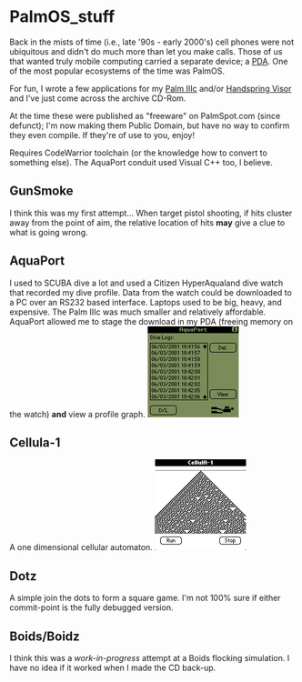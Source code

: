 # PalmOS_stuff

Back in the mists of time (i.e., late '90s - early 2000's) cell phones were not ubiquitous and didn't do much more than let you make calls. Those of us that wanted truly mobile computing carried a separate device; a [PDA](https://en.wikipedia.org/wiki/Personal_digital_assistant). One of the most popular ecosystems of the time was PalmOS. 

For fun, I wrote a few applications for my [Palm IIIc](https://en.wikipedia.org/wiki/Palm_IIIc) and/or [Handspring Visor](https://en.wikipedia.org/wiki/Handspring_(company)) and I've just come across the archive CD-Rom.

At the time these were published as "freeware" on PalmSpot.com (since defunct); I'm now making them Public Domain, but have no way to confirm they even compile. If they're of use to you, enjoy!

Requires CodeWarrior toolchain (or the knowledge how to convert to something else). The AquaPort conduit used Visual C++ too, I believe.

## GunSmoke
I think this was my first attempt... When target pistol shooting, if hits cluster away from the point of aim, the relative location of hits **may** give a clue to what is going wrong.

## AquaPort
I used to SCUBA dive a lot and used a Citizen HyperAqualand dive watch that recorded my dive profile. Data from the watch could be downloaded to a PC over an RS232 based interface. Laptops used to be big, heavy, and expensive. The Palm IIIc was much smaller and relatively affordable. AquaPort allowed me to stage the download in my PDA (freeing memory on the watch) **and** view a profile graph.
![screenshots](https://github.com/sgarriga/PalmOS_stuff/blob/main/sv_AquaPort7334.gif "Aquaport screenshots")

## Cellula-1
A one dimensional cellular automaton.
![screenshots](https://github.com/sgarriga/PalmOS_stuff/blob/main/sv_CellulA14325.gif "CellulA-1 screenshots")

## Dotz
A simple join the dots to form a square game. I'm not 100% sure if either commit-point is the fully debugged version.

## Boids/Boidz
I think this was a *work-in-progress* attempt at a Boids flocking simulation. I have no idea if it worked when I made the CD back-up.
